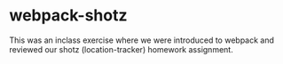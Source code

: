# webpack-shotz

This was an inclass exercise where we were introduced to webpack and reviewed our shotz (location-tracker) homework assignment.
